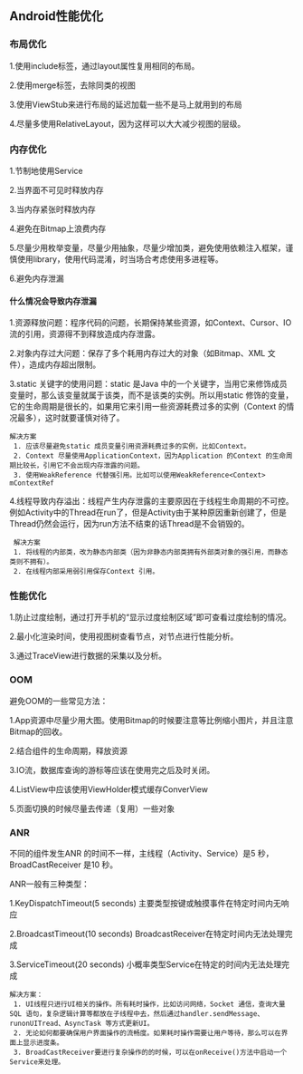 ## Android性能优化

### 布局优化

1.使用include标签，通过layout属性复用相同的布局。

2.使用merge标签，去除同类的视图

3.使用ViewStub来进行布局的延迟加载一些不是马上就用到的布局

4.尽量多使用RelativeLayout，因为这样可以大大减少视图的层级。

### 内存优化

1.节制地使用Service

2.当界面不可见时释放内存

3.当内存紧张时释放内存

4.避免在Bitmap上浪费内存

5.尽量少用枚举变量，尽量少用抽象，尽量少增加类，避免使用依赖注入框架，谨慎使用library，使用代码混淆，时当场合考虑使用多进程等。

6.避免内存泄漏

#### 什么情况会导致内存泄漏

1.资源释放问题：程序代码的问题，长期保持某些资源，如Context、Cursor、IO 流的引用，资源得不到释放造成内存泄露。

2.对象内存过大问题：保存了多个耗用内存过大的对象（如Bitmap、XML 文件），造成内存超出限制。

3.static 关键字的使用问题：static 是Java 中的一个关键字，当用它来修饰成员变量时，那么该变量就属于该类，而不是该类的实例。所以用static 修饰的变量，它的生命周期是很长的，如果用它来引用一些资源耗费过多的实例（Context 的情况最多），这时就要谨慎对待了。
	
	解决方案
	 1. 应该尽量避免static 成员变量引用资源耗费过多的实例，比如Context。
	 2. Context 尽量使用ApplicationContext，因为Application 的Context 的生命周期比较长，引用它不会出现内存泄露的问题。
	 3. 使用WeakReference 代替强引用。比如可以使用WeakReference<Context> mContextRef

4.线程导致内存溢出：线程产生内存泄露的主要原因在于线程生命周期的不可控。例如Activity中的Thread在run了，但是Activity由于某种原因重新创建了，但是Thread仍然会运行，因为run方法不结束的话Thread是不会销毁的。
	
	 解决方案
	 1. 将线程的内部类，改为静态内部类（因为非静态内部类拥有外部类对象的强引用，而静态类则不拥有）。
	 2. 在线程内部采用弱引用保存Context 引用。

### 性能优化

1.防止过度绘制，通过打开手机的“显示过度绘制区域”即可查看过度绘制的情况。

2.最小化渲染时间，使用视图树查看节点，对节点进行性能分析。

3.通过TraceView进行数据的采集以及分析。

### OOM

避免OOM的一些常见方法：

1.App资源中尽量少用大图。使用Bitmap的时候要注意等比例缩小图片，并且注意Bitmap的回收。

2.结合组件的生命周期，释放资源

3.IO流，数据库查询的游标等应该在使用完之后及时关闭。

4.ListView中应该使用ViewHolder模式缓存ConverView

5.页面切换的时候尽量去传递（复用）一些对象

### ANR

不同的组件发生ANR 的时间不一样，主线程（Activity、Service）是5 秒，BroadCastReceiver 是10 秒。

ANR一般有三种类型：

1.KeyDispatchTimeout(5 seconds)
主要类型按键或触摸事件在特定时间内无响应

2.BroadcastTimeout(10 seconds)
BroadcastReceiver在特定时间内无法处理完成

3.ServiceTimeout(20 seconds)
小概率类型Service在特定的时间内无法处理完成

	解决方案：
	 1. UI线程只进行UI相关的操作。所有耗时操作，比如访问网络，Socket 通信，查询大量SQL 语句，复杂逻辑计算等都放在子线程中去，然后通过handler.sendMessage、runonUITread、AsyncTask 等方式更新UI。
	 2. 无论如何都要确保用户界面操作的流畅度。如果耗时操作需要让用户等待，那么可以在界面上显示进度条。
	 3. BroadCastReceiver要进行复杂操作的的时候，可以在onReceive()方法中启动一个Service来处理。
